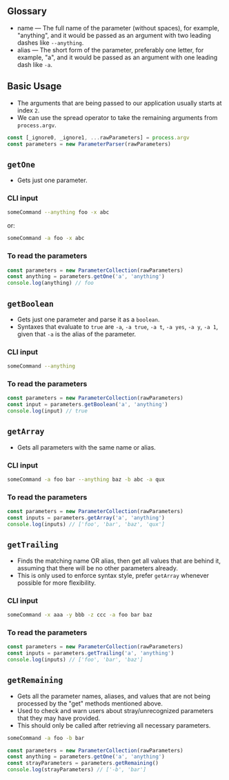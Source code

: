 ## Glossary

* name — The full name of the parameter (without spaces), for example, "anything", and it would be passed as an argument with two leading dashes like `--anything`.
* alias — The short form of the parameter, preferably one letter, for example, "a", and it would be passed as an argument with one leading dash like `-a`.

## Basic Usage

* The arguments that are being passed to our application usually starts at index `2`.
* We can use the spread operator to take the remaining arguments from `process.argv`.

```js
const [_ignore0, _ignore1, ...rawParameters] = process.argv
const parameters = new ParameterParser(rawParameters)
```

## `getOne`

* Gets just one parameter.

### CLI input

```sh
someCommand --anything foo -x abc
```

or:
```sh
someCommand -a foo -x abc
```

### To read the parameters
```js
const parameters = new ParameterCollection(rawParameters)
const anything = parameters.getOne('a', 'anything')
console.log(anything) // foo
```

## `getBoolean`

* Gets just one parameter and parse it as a `boolean`.
* Syntaxes that evaluate to `true` are `-a`, `-a true`, `-a t`, `-a yes`, `-a y`, `-a 1`, given that `-a` is the alias of the parameter.

### CLI input

```sh
someCommand --anything
```

### To read the parameters

```js
const parameters = new ParameterCollection(rawParameters)
const input = parameters.getBoolean('a', 'anything')
console.log(input) // true
```

## `getArray`

* Gets all parameters with the same name or alias.

### CLI input
```sh
someCommand -a foo bar --anything baz -b abc -a qux
```

### To read the parameters
```js
const parameters = new ParameterCollection(rawParameters)
const inputs = parameters.getArray('a', 'anything')
console.log(inputs) // ['foo', 'bar', 'baz', 'qux']
```

## `getTrailing`

* Finds the matching name OR alias, then get all values that are behind it, assuming that there will be no other parameters already.
* This is only used to enforce syntax style, prefer `getArray` whenever possible for more flexibility.

### CLI input

```sh
someCommand -x aaa -y bbb -z ccc -a foo bar baz
```

### To read the parameters

```js
const parameters = new ParameterCollection(rawParameters)
const inputs = parameters.getTrailing('a', 'anything')
console.log(inputs) // ['foo', 'bar', 'baz']
```

## `getRemaining`
* Gets all the parameter names, aliases, and values that are not being processed by the "get" methods mentioned above.
* Used to check and warn users about stray/unrecognized parameters that they may have provided.
* This should only be called after retrieving all necessary parameters.

```sh
someCommand -a foo -b bar
```

```js
const parameters = new ParameterCollection(rawParameters)
const anything = parameters.getOne('a', 'anything')
const strayParameters = parameters.getRemaining()
console.log(strayParameters) // ['-b', 'bar']
```
